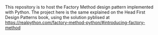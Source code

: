 This repository is to host the Factory Method design pattern implemented with Python. The project here is the same explained on the Head First Design Patterns book, using the solution pyblised at https://realpython.com/factory-method-python/#introducing-factory-method